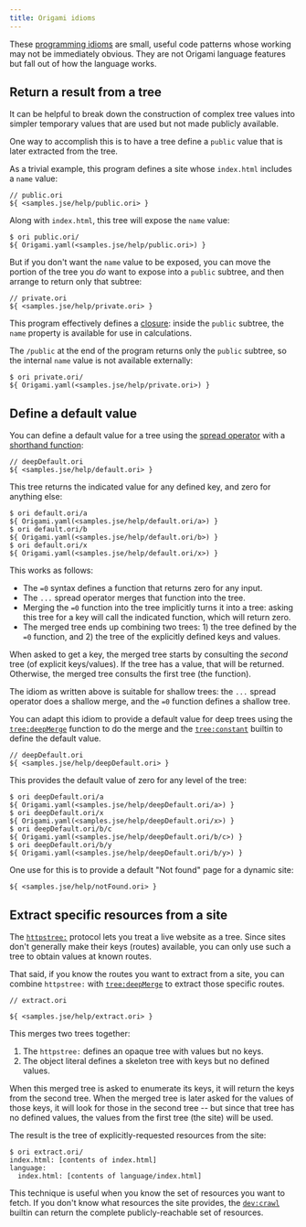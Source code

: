 ```yaml
---
title: Origami idioms
---
```


These [programming idioms](https://en.wikipedia.org/wiki/Programming_idiom) are small, useful code patterns whose working may not be immediately obvious. They are not Origami language features but fall out of how the language works.

## Return a result from a tree

It can be helpful to break down the construction of complex tree values into simpler temporary values that are used but not made publicly available.

One way to accomplish this is to have a tree define a `public` value that is later extracted from the tree.

As a trivial example, this program defines a site whose `index.html` includes a `name` value:

```ori
// public.ori
${ <samples.jse/help/public.ori> }
```

Along with `index.html`, this tree will expose the `name` value:

```console
$ ori public.ori/
${ Origami.yaml(<samples.jse/help/public.ori>) }
```

But if you don't want the `name` value to be exposed, you can move the portion of the tree you _do_ want to expose into a `public` subtree, and then arrange to return only that subtree:

```ori
// private.ori
${ <samples.jse/help/private.ori> }
```

This program effectively defines a [closure](<https://en.wikipedia.org/wiki/Closure_(computer_programming)>): inside the `public` subtree, the `name` property is available for use in calculations.

The `/public` at the end of the program returns only the `public` subtree, so the internal `name` value is not available externally:

```console
$ ori private.ori/
${ Origami.yaml(<samples.jse/help/private.ori>) }
```

## Define a default value

You can define a default value for a tree using the [spread operator](syntax.html#spread-operator) with a [shorthand function](syntax.html#lambdas-unnamed-functions):

```ori
// deepDefault.ori
${ <samples.jse/help/default.ori> }
```

This tree returns the indicated value for any defined key, and zero for anything else:

```console
$ ori default.ori/a
${ Origami.yaml(<samples.jse/help/default.ori/a>) }
$ ori default.ori/b
${ Origami.yaml(<samples.jse/help/default.ori/b>) }
$ ori default.ori/x
${ Origami.yaml(<samples.jse/help/default.ori/x>) }
```

This works as follows:

- The `=0` syntax defines a function that returns zero for any input.
- The `...` spread operator merges that function into the tree.
- Merging the `=0` function into the tree implicitly turns it into a tree: asking this tree for a key will call the indicated function, which will return zero.
- The merged tree ends up combining two trees: 1) the tree defined by the `=0` function, and 2) the tree of the explicitly defined keys and values.

When asked to get a key, the merged tree starts by consulting the _second_ tree (of explicit keys/values). If the tree has a value, that will be returned. Otherwise, the merged tree consults the first tree (the function).

The idiom as written above is suitable for shallow trees: the `...` spread operator does a shallow merge, and the `=0` function defines a shallow tree.

You can adapt this idiom to provide a default value for deep trees using the [`tree:deepMerge`](/builtins/tree/deepMerge.html) function to do the merge and the [`tree:constant`](/builtins/tree/constant.html) builtin to define the default value.

```ori
// deepDefault.ori
${ <samples.jse/help/deepDefault.ori> }
```

This provides the default value of zero for any level of the tree:

```console
$ ori deepDefault.ori/a
${ Origami.yaml(<samples.jse/help/deepDefault.ori/a>) }
$ ori deepDefault.ori/x
${ Origami.yaml(<samples.jse/help/deepDefault.ori/x>) }
$ ori deepDefault.ori/b/c
${ Origami.yaml(<samples.jse/help/deepDefault.ori/b/c>) }
$ ori deepDefault.ori/b/y
${ Origami.yaml(<samples.jse/help/deepDefault.ori/b/y>) }
```

One use for this is to provide a default "Not found" page for a dynamic site:

```ori
${ <samples.jse/help/notFound.ori> }
```

## Extract specific resources from a site

The [`httpstree:`](/builtins/httpstree.html) protocol lets you treat a live website as a tree. Since sites don't generally make their keys (routes) available, you can only use such a tree to obtain values at known routes.

That said, if you know the routes you want to extract from a site, you can combine `httpstree:` with [`tree:deepMerge`](/builtins/tree/deepMerge.html) to extract those specific routes.

```ori
// extract.ori

${ <samples.jse/help/extract.ori> }
```

This merges two trees together:

1. The `httpstree:` defines an opaque tree with values but no keys.
2. The object literal defines a skeleton tree with keys but no defined values.

When this merged tree is asked to enumerate its keys, it will return the keys from the second tree. When the merged tree is later asked for the values of those keys, it will look for those in the second tree -- but since that tree has no defined values, the values from the first tree (the site) will be used.

The result is the tree of explicitly-requested resources from the site:

```console
$ ori extract.ori/
index.html: [contents of index.html]
language:
  index.html: [contents of language/index.html]
```

This technique is useful when you know the set of resources you want to fetch. If you don't know what resources the site provides, the [`dev:crawl`](/builtins/dev/crawl.html) builtin can return the complete publicly-reachable set of resources.
